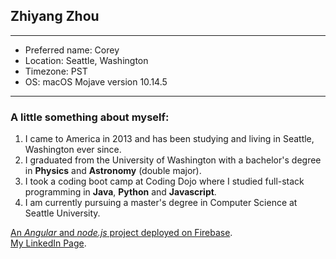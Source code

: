 ## Zhiyang Zhou
***
* Preferred name: Corey
* Location: Seattle, Washington
* Timezone: PST
* OS: macOS Mojave version 10.14.5
***
### A little something about myself:

1. I came to America in 2013 and has been studying and living in Seattle, Washington ever since.
2. I graduated from the University of Washington with a bachelor's degree in **Physics** and **Astronomy** (double major).
3. I took a coding boot camp at Coding Dojo where I studied full-stack programming in **Java**, **Python** and **Javascript**.
4. I am currently pursuing a master's degree in Computer Science at Seattle University.

[An *Angular* and *node.js* project deployed on Firebase](https://shop-c2580.firebaseapp.com/ "Corey's Shop").  
[My LinkedIn Page](https://www.linkedin.com/in/corey-zhou-843857128/ "Corey's LinkedIn").  

